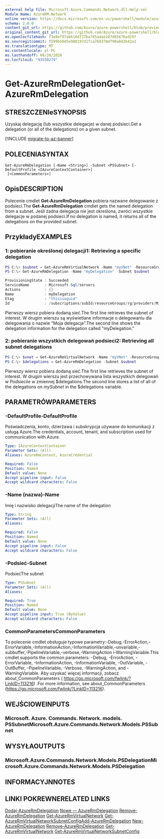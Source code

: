 ```yaml
---
external help file: Microsoft.Azure.Commands.Network.dll-Help.xml
Module Name: AzureRM.Network
online version: https://docs.microsoft.com/en-us/powershell/module/azurerm.network/get-azurermdelegation
schema: 2.0.0
content_git_url: https://github.com/Azure/azure-powershell/blob/preview/src/ResourceManager/Network/Commands.Network/help/Get-AzureRmDelegation.md
original_content_git_url: https://github.com/Azure/azure-powershell/blob/preview/src/ResourceManager/Network/Commands.Network/help/Get-AzureRmDelegation.md
ms.openlocfilehash: f3e8ef97ab618df37ba7d5adae107d65676ed29f
ms.sourcegitcommit: f599b50d5e980197d1fca769378df90a842b42a1
ms.translationtype: MT
ms.contentlocale: pl-PL
ms.lasthandoff: 08/20/2020
ms.locfileid: "93550279"
---
```

# <span data-ttu-id="5ba83-101">Get-AzureRmDelegation</span><span class="sxs-lookup"><span data-stu-id="5ba83-101">Get-AzureRmDelegation</span></span>

## <span data-ttu-id="5ba83-102">STRESZCZENIe</span><span class="sxs-lookup"><span data-stu-id="5ba83-102">SYNOPSIS</span></span>
<span data-ttu-id="5ba83-103">Uzyskaj delegację (lub wszystkie delegacje) w danej podsieci.</span><span class="sxs-lookup"><span data-stu-id="5ba83-103">Get a delegation (or all of the delegations) on a given subnet.</span></span>

[!INCLUDE [migrate-to-az-banner](../../includes/migrate-to-az-banner.md)]

## <span data-ttu-id="5ba83-104">POLECENIA</span><span class="sxs-lookup"><span data-stu-id="5ba83-104">SYNTAX</span></span>

```
Get-AzureRmDelegation [-Name <String>] -Subnet <PSSubnet> [-DefaultProfile <IAzureContextContainer>]
 [<CommonParameters>]
```

## <span data-ttu-id="5ba83-105">Opis</span><span class="sxs-lookup"><span data-stu-id="5ba83-105">DESCRIPTION</span></span>
<span data-ttu-id="5ba83-106">Polecenie cmdlet **Get-AzureRmDelegation** pobiera nazwane delegowanie z podsieci.</span><span class="sxs-lookup"><span data-stu-id="5ba83-106">The **Get-AzureRmDelegation** cmdlet gets the named delegation from a subnet.</span></span> <span data-ttu-id="5ba83-107">Jeśli żadna delegacja nie jest określona, zwróci wszystkie delegacje w podanej podsieci.</span><span class="sxs-lookup"><span data-stu-id="5ba83-107">If no delegation is named, it returns all of the delegations on the provided subnet.</span></span>

## <span data-ttu-id="5ba83-108">Przykłady</span><span class="sxs-lookup"><span data-stu-id="5ba83-108">EXAMPLES</span></span>

### <span data-ttu-id="5ba83-109">1: pobieranie określonej delegacji</span><span class="sxs-lookup"><span data-stu-id="5ba83-109">1: Retrieving a specific delegation</span></span>
```powershell
PS C:\> $subnet = Get-AzureRmVirtualNetwork -Name "myVNet" -ResourceGroupName "myResourceGroup" | Get-AzureRmVirtualNetworkSubnetConfig -Name "mySubnet"
PS C:\> Get-AzureRmDelegation -Name "myDelegation" -Subnet $subnet

ProvisioningState : Succeeded
ServiceName       : Microsoft.Sql/servers
Actions           : {}
Name              : myDelegation
Etag              : "thisisaguid"
Id                : /subscriptions/subId/resourceGroups/rg/providers/Microsoft.Network/virtualNetworks/myvnet/subnets/mySubnet/delegations/myDelegation
```

<span data-ttu-id="5ba83-110">Pierwszy wiersz pobiera dodaną sieć.</span><span class="sxs-lookup"><span data-stu-id="5ba83-110">The first line retrieves the subnet of interest.</span></span> <span data-ttu-id="5ba83-111">W drugim wierszu są wyświetlane informacje o delegowaniu dla delegowania o nazwie "Moja delegacja".</span><span class="sxs-lookup"><span data-stu-id="5ba83-111">The second line shows the delegation information for the delegation called "myDelegation."</span></span>

### <span data-ttu-id="5ba83-112">2: pobieranie wszystkich delegowań podsieci</span><span class="sxs-lookup"><span data-stu-id="5ba83-112">2: Retrieving all subnet delegations</span></span>
```powershell
PS C:\> $vnet = Get-AzureRmVirtualNetwork -Name "myVNet" -ResourceGroupName "myResourceGroup" | Get-AzureRmVirtualNetworkSubnetConfig -Name "mySubnet"
PS C:\> $delegations = Get-AzureRmDelegation -Subnet $subnet
```

<span data-ttu-id="5ba83-113">Pierwszy wiersz pobiera dodaną sieć.</span><span class="sxs-lookup"><span data-stu-id="5ba83-113">The first line retrieves the subnet of interest.</span></span> <span data-ttu-id="5ba83-114">W drugim wierszu jest przechowywana lista wszystkich delegowań w _Podsieciie_ w zmiennej $delegations.</span><span class="sxs-lookup"><span data-stu-id="5ba83-114">The second line stores a list of all of the delegations on _mySubnet_ in the $delegations variable.</span></span>

## <span data-ttu-id="5ba83-115">PARAMETRÓW</span><span class="sxs-lookup"><span data-stu-id="5ba83-115">PARAMETERS</span></span>

### <span data-ttu-id="5ba83-116">-DefaultProfile</span><span class="sxs-lookup"><span data-stu-id="5ba83-116">-DefaultProfile</span></span>
<span data-ttu-id="5ba83-117">Poświadczenia, konto, dzierżawa i subskrypcja używane do komunikacji z usługą Azure.</span><span class="sxs-lookup"><span data-stu-id="5ba83-117">The credentials, account, tenant, and subscription used for communication with Azure.</span></span>

```yaml
Type: IAzureContextContainer
Parameter Sets: (All)
Aliases: AzureRmContext, AzureCredential

Required: False
Position: Named
Default value: None
Accept pipeline input: False
Accept wildcard characters: False
```

### <span data-ttu-id="5ba83-118">-Name (nazwa)</span><span class="sxs-lookup"><span data-stu-id="5ba83-118">-Name</span></span>
<span data-ttu-id="5ba83-119">Imię i nazwisko delegacji</span><span class="sxs-lookup"><span data-stu-id="5ba83-119">The name of the delegation</span></span>

```yaml
Type: String
Parameter Sets: (All)
Aliases:

Required: False
Position: Named
Default value: None
Accept pipeline input: False
Accept wildcard characters: False
```

### <span data-ttu-id="5ba83-120">-Podsieć</span><span class="sxs-lookup"><span data-stu-id="5ba83-120">-Subnet</span></span>
<span data-ttu-id="5ba83-121">Podsieć</span><span class="sxs-lookup"><span data-stu-id="5ba83-121">The subnet</span></span>

```yaml
Type: PSSubnet
Parameter Sets: (All)
Aliases:

Required: True
Position: Named
Default value: None
Accept pipeline input: True (ByValue)
Accept wildcard characters: False
```

### <span data-ttu-id="5ba83-122">CommonParameters</span><span class="sxs-lookup"><span data-stu-id="5ba83-122">CommonParameters</span></span>
<span data-ttu-id="5ba83-123">To polecenie cmdlet obsługuje typowe parametry:-Debug,-ErrorAction,-ErrorVariable,-InformationAction,-InformationVariable,-unvariable,-subbuffer,-PipelineVariable,-verbose,-WarningAction i-WarningVariable.</span><span class="sxs-lookup"><span data-stu-id="5ba83-123">This cmdlet supports the common parameters: -Debug, -ErrorAction, -ErrorVariable, -InformationAction, -InformationVariable, -OutVariable, -OutBuffer, -PipelineVariable, -Verbose, -WarningAction, and -WarningVariable.</span></span>
<span data-ttu-id="5ba83-124">Aby uzyskać więcej informacji, zobacz about_CommonParameters ( https://go.microsoft.com/fwlink/?LinkID=113216) .</span><span class="sxs-lookup"><span data-stu-id="5ba83-124">For more information, see about_CommonParameters (https://go.microsoft.com/fwlink/?LinkID=113216).</span></span>

## <span data-ttu-id="5ba83-125">WEJŚCIOWE</span><span class="sxs-lookup"><span data-stu-id="5ba83-125">INPUTS</span></span>

### <span data-ttu-id="5ba83-126">Microsoft. Azure. Commands. Network. models. PSSubnet</span><span class="sxs-lookup"><span data-stu-id="5ba83-126">Microsoft.Azure.Commands.Network.Models.PSSubnet</span></span>

## <span data-ttu-id="5ba83-127">WYSYŁA</span><span class="sxs-lookup"><span data-stu-id="5ba83-127">OUTPUTS</span></span>

### <span data-ttu-id="5ba83-128">Microsoft.Azure.Commands.Network.Models.PSDelegation</span><span class="sxs-lookup"><span data-stu-id="5ba83-128">Microsoft.Azure.Commands.Network.Models.PSDelegation</span></span>

## <span data-ttu-id="5ba83-129">INFORMACYJN</span><span class="sxs-lookup"><span data-stu-id="5ba83-129">NOTES</span></span>

## <span data-ttu-id="5ba83-130">LINKI POKREWNE</span><span class="sxs-lookup"><span data-stu-id="5ba83-130">RELATED LINKS</span></span>
<span data-ttu-id="5ba83-131">[Dodaj-AzureRmDelegation](./Add-AzureRmDelegation.md) 
 [Nowe — AzureRmDelegation](./New-AzureRmDelegation.md) 
 [Remove-AzureRmDelegation](./Remove-AzureRmDelegation.md) 
 [Get-AzureRmVirtualNetwork](./Get-AzureRmVirtualNetwork.md) 
 [Get-AzureRmVirtualNetworkSubnetConfig](./Get-AzureRmVirtualNetworkSubnetConfig.md)</span><span class="sxs-lookup"><span data-stu-id="5ba83-131">[Add-AzureRmDelegation](./Add-AzureRmDelegation.md)
[New-AzureRmDelegation](./New-AzureRmDelegation.md)
[Remove-AzureRmDelegation](./Remove-AzureRmDelegation.md)
[Get-AzureRmVirtualNetwork](./Get-AzureRmVirtualNetwork.md)
[Get-AzureRmVirtualNetworkSubnetConfig](./Get-AzureRmVirtualNetworkSubnetConfig.md)</span></span>
